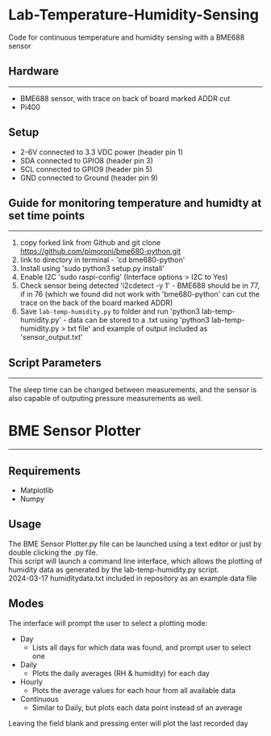 # Lab-Temperature-Humidity-Sensing
Code for continuous temperature and humidity sensing with a BME688 sensor

## Hardware
----------------
- BME688 sensor, with trace on back of board marked ADDR cut
- Pi400

## Setup
- 2-6V connected to 3.3 VDC power (header pin 1)
- SDA connected to GPIO8 (header pin 3)
- SCL connected to GPIO9 (header pin 5)
- GND connected to Ground (header pin 9)


## Guide for monitoring temperature and humidty at set time points
----------------
1) copy forked link from Github and git clone https://github.com/pimoroni/bme680-python.git
2) link to directory in terminal - 'cd bme680-python'
3) Install using 'sudo python3 setup.py install'
4) Enable I2C 'sudo raspi-config' (Interface options > I2C to Yes)
5) Check sensor being detected 'i2cdetect -y 1' - BME688 should be in 77, if in 76 (which we found did not work with 'bme680-python' can cut the trace on the back of the board marked ADDR)
6) Save `lab-temp-humidity.py` to folder and run 'python3 lab-temp-humidity.py' - data can be stored to a .txt using 'python3 lab-temp-humidity.py > txt file' and example of output included as 'sensor_output.txt'

## Script Parameters
----------------
The sleep time can be changed between measurements, and the sensor is also capable of outputing pressure measurements as well.

# BME Sensor Plotter
----------------
## Requirements
- Matplotlib
- Numpy

## Usage
The BME Sensor Plotter.py file can be launched using a text editor or just by double clicking the .py file.\
This script will launch a command line interface, which allows the plotting of humidity data as generated by the lab-temp-humidity.py script.\
2024-03-17 humiditydata.txt included in repository as an example data file

## Modes
The interface will prompt the user to select a plotting mode:
- Day
  - Lists all days for which data was found, and prompt user to select one
- Daily
  - Plots the daily averages (RH & humidity) for each day
- Hourly
  - Plots the average values for each hour from all available data
- Continuous
  - Similar to Daily, but plots each data point instead of an average

Leaving the field blank and pressing enter will plot the last recorded day